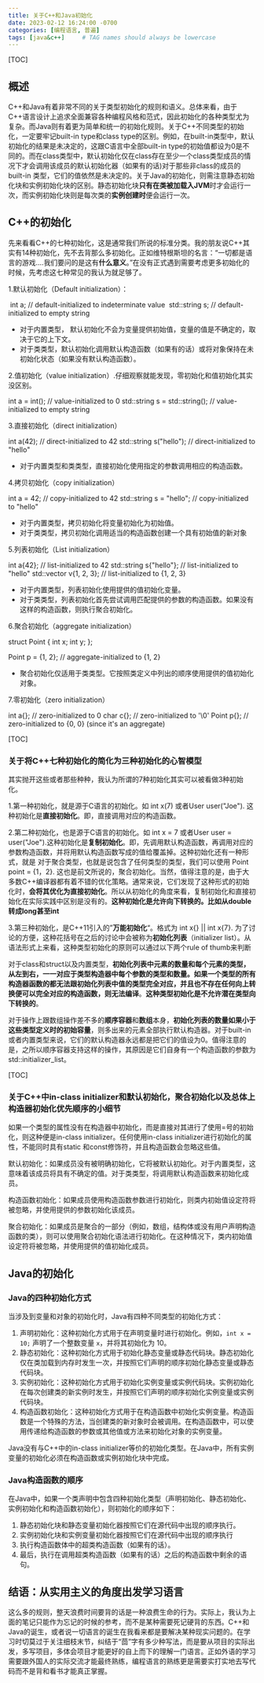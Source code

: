 ```yaml
---
title: 关于C++和Java初始化
date: 2023-02-12 16:24:00 -0700
categories: [编程语言, 普遍]
tags: [java&c++]     # TAG names should always be lowercase
---
```


[TOC]

## 概述

C++和Java有着非常不同的关于类型初始化的规则和语义。总体来看，由于C++语言设计上追求全面兼容各种编程风格和范式，因此初始化的各种类型尤为复杂。而Java则有着更为简单和统一的初始化规则。关于C++不同类型的初始化，一定要牢记built-in type和class type的区别。例如，在built-in类型中，默认初始化的结果是未决定的，这跟C语言中全部built-in type的初始值都设为0是不同的。而在class类型中，默认初始化仅在class存在至少一个class类型成员的情况下才会调用该成员的默认初始化器（如果有的话)对于那些非class的成员的built-in 类型，它们的值依然是未决定的。关于Java的初始化，则需注意静态初始化块和实例初始化块的区别。静态初始化块**只有在类被加载入JVM**时才会运行一次，而实例初始化块则是每次类的**实例创建时**便会运行一次。



## C++的初始化

先来看看C++的七种初始化，这是通常我们所说的标准分类。我的朋友说C++其实有14种初始化，先不去背那么多初始化。正如维特根斯坦的名言：“一切都是语言的游戏....我们要问的是这有**什么意义**。”在没有正式遇到需要考虑更多初始化的时候，先考虑这七种常见的我认为就足够了。

1.默认初始化（Default initialization）：

​	int a; // default-initialized to indeterminate value
​	std::string s; // default-initialized to empty string

- 对于内置类型， 默认初始化不会为变量提供初始值，变量的值是不确定的，取决于它的上下文。
- 对于类类型，默认初始化调用默认构造函数（如果有的话）或将对象保持在未初始化状态（如果没有默认构造函数）。

2.值初始化（value initialization）.仔细观察就能发现，零初始化和值初始化其实没区别。

int a = int(); // value-initialized to 0
std::string s = std::string(); // value-initialized to empty string

3.直接初始化（direct initialization）

int a(42); // direct-initialized to 42
std::string s("hello"); // direct-initialized to "hello"

-   对于内置类型和类类型，直接初始化使用指定的参数调用相应的构造函数。

4.拷贝初始化（copy initialization）

int a = 42; // copy-initialized to 42
std::string s = "hello"; // copy-initialized to "hello"

- 对于内置类型，拷贝初始化将变量初始化为初始值。
- 对于类类型，拷贝初始化调用适当的构造函数创建一个具有初始值的新对象

5.列表初始化（List initialization）

int a{42}; // list-initialized to 42
std::string s{"hello"}; // list-initialized to "hello"
std::vector<int> v{1, 2, 3}; // list-initialized to {1, 2, 3}

- 对于内置类型，列表初始化使用提供的值初始化变量。
- 对于类类型，列表初始化首先尝试调用匹配提供的参数的构造函数。如果没有这样的构造函数，则执行聚合初始化。

6.聚合初始化（aggregate initialization）

struct Point {
    int x;
    int y;
};

Point p = {1, 2}; // aggregate-initialized to {1, 2}

- 聚合初始化仅适用于类类型。它按照类定义中列出的顺序使用提供的值初始化对象。

7.零初始化（zero initialization）

int a{}; // zero-initialized to 0
char c{}; // zero-initialized to '\0'
Point p{}; // zero-initialized to {0, 0} (since it's an aggregate) 

[TOC]



### 关于将C++七种初始化的简化为三种初始化的心智模型

其实抛开这些或者那些种种，我认为所谓的7种初始化其实可以被看做3种初始化。

1.第一种初始化，就是源于C语言的初始化。如 int x(7) 或者User user("Joe"). 这种初始化是**直接初始化**。即，直接调用对应的构造函数。

2.第二种初始化，也是源于C语言的初始化。如 int x = 7 或者User user = user("Joe").这种初始化是**复制初始化**。即，先调用默认构造函数，再调用对应的参数构造函数，并将用默认构造函数写成的值给覆盖掉。这种初始化还有一种形式，就是 对于聚合类型，也就是说包含了任何类型的类型，我们可以使用 Point point = {1，2}. 这也是前文所说的，聚合初始化。当然，值得注意的是，由于大多数C++编译器都有着不错的优化策略。通常来说，它们发现了这种形式的初始化时，**会将其优化为直接初始化**。所以从初始化的角度来看，复制初始化和直接初始化在实际实践中区别是没有的。**这种初始化是允许向下转换的。比如从double转成long甚至int**

3.第三种初始化，是C++11引入的”**万能初始化**“。格式为 int x{} || int x{7}. 为了讨论的方便，这种花括号在之后的讨论中会被称为**初始化列表**（initializer list）。从语法形式上来看，这种类型初始化的原则可以通过以下两个rule of thumb来判断

对于class和struct以及内置类型，**初始化列表中元素的数量和每个元素的类型，从左到右，一一对应于类型构造器中每个参数的类型和数量。**如果一个类型的所有构造器函数的都无法跟初始化列表中值的类型完全对应，**并且**也不存在任何向上转换便可以完全对应的构造函数，则**无法编译**。**这种类型初始化是不允许潜在类型向下转换的**。

对于操作上跟数组操作差不多的**顺序容器**和**数组**本身，**初始化列表的数量如果小于这些类型定义时的初始容量**，则多出来的元素全部执行默认构造器。对于built-in或者内置类型来说，它们的默认构造器永远都是把它们的值设为0。值得注意的是，之所以顺序容器支持这样的操作，其原因是它们自身有一个构造函数的参数为std::initializer_list。

[TOC]



### 关于C++中in-class initializer和默认初始化，聚合初始化以及总体上构造器初始化优先顺序的小细节

如果一个类型的属性没有在构造器中初始化，而是直接对其进行了使用=号的初始化，则这种便是in-class initializer。任何使用in-class initializer进行初始化的属性，不能同时具有static 和const修饰符，并且构造函数会忽略这些值。

默认初始化：如果成员没有被明确初始化，它将被默认初始化。对于内置类型，这意味着该成员将具有不确定的值。对于类类型，将调用默认构造函数来初始化成员。

构造函数初始化：如果成员使用构造函数参数进行初始化，则类内初始值设定符将被忽略，并使用提供的参数初始化该成员。

聚合初始化：如果成员是聚合的一部分（例如，数组，结构体或没有用户声明构造函数的类），则可以使用聚合初始化语法进行初始化。在这种情况下，类内初始值设定符将被忽略，并使用提供的值初始化成员。



## Java的初始化

### Java的四种初始化方式

当涉及到变量和对象的初始化时，Java有四种不同类型的初始化方式：

1. 声明初始化：这种初始化方式用于在声明变量时进行初始化。例如，`int x = 10;` 声明了一个整数变量 `x`，并将其初始化为 10。
2. 静态初始化：这种初始化方式用于初始化静态变量或静态代码块。静态初始化仅在类加载到内存时发生一次，并按照它们声明的顺序初始化静态变量或静态代码块。
3. 实例初始化：这种初始化方式用于初始化实例变量或实例代码块。实例初始化在每次创建类的新实例时发生，并按照它们声明的顺序初始化实例变量或实例代码块。
4. 构造函数初始化：这种初始化方式用于在构造函数中初始化实例变量。构造函数是一个特殊的方法，当创建类的新对象时会被调用。在构造函数中，可以使用传递给构造函数的参数或其他值或方法来初始化对象的实例变量。

Java没有与C++中的in-class initializer等价的初始化类型。在Java中，所有实例变量的初始化必须在构造函数或实例初始化块中完成。



### Java构造函数的顺序

在Java中，如果一个类声明中包含四种初始化类型（声明初始化、静态初始化、实例初始化和构造函数初始化），则初始化的顺序如下：

1. 静态初始化块和静态变量初始化器按照它们在源代码中出现的顺序执行。
2. 实例初始化块和实例变量初始化器按照它们在源代码中出现的顺序执行
3. 执行构造函数体中的超类构造函数（如果有的话）。
4. 最后，执行在调用超类构造函数（如果有的话）之后的构造函数中剩余的语句。



## 结语：从实用主义的角度出发学习语言

这么多的规则，整天浪费时间要背的话是一种浪费生命的行为。实际上，我认为上面的笔记只能作为忘记的时候的参考，而不是某种需要死记硬背的东西。C++和Java的诞生，或者说一切语言的诞生在我看来都是要解决某种现实问题的。在学习时切莫过于关注细枝末节，纠结于“茴”字有多少种写法，而是要从项目的实际出发，多写项目，多体会项目才能更好的自上而下的理解一门语言。正如外语的学习需要跟外国人的实际交流才能最终熟练，编程语言的熟练更是需要实打实地去写代码而不是背和看书才能真正掌握。


